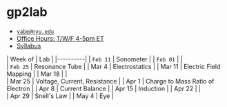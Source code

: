 # gp2lab

- [`vabe@nyu.edu`](vabe@nyu.edu)
- [Office Hours: T/W/F 4-5pm ET](https://nyu.zoom.us/j/91270104640)
- [Syllabus](https://github.com/vaabe/phys12/blob/main/info/syllabus.pdf)

| Week of  | Lab 	|
|----------|
| `Feb 11` | Sonometer |
| `Feb 01` |		|	
| `Feb 25` | Resonance Tube |
| Mar 4	| Electrostatics |
| Mar 11 | Electric Field Mapping |
| Mar 18 |		|	
| Mar 25 | Voltage, Current, Resistance |
| Apr 1 | Charge to Mass Ratio of Electron |
| Apr 8	| Current Balance |
| Apr 15 | Induction | 
| Apr 22 |		|	
| Apr 29 | Snell's Law |
| May 4	| Eye |
